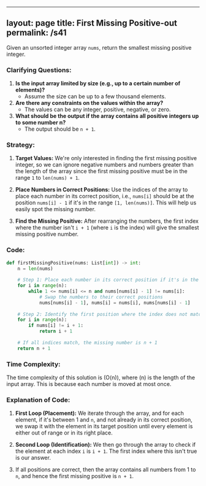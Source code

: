 
---
layout: page
title:  First Missing Positive-out
permalink: /s41
---
Given an unsorted integer array `nums`, return the smallest missing positive integer.

### Clarifying Questions:
1. **Is the input array limited by size (e.g., up to a certain number of elements)?**
   - Assume the size can be up to a few thousand elements.
2. **Are there any constraints on the values within the array?**
   - The values can be any integer, positive, negative, or zero.
3. **What should be the output if the array contains all positive integers up to some number n?**
   - The output should be `n + 1`.

### Strategy:
1. **Target Values:** We're only interested in finding the first missing positive integer, so we can ignore negative numbers and numbers greater than the length of the array since the first missing positive must be in the range `1` to `len(nums) + 1`.
   
2. **Place Numbers in Correct Positions:** Use the indices of the array to place each number in its correct position, i.e., `nums[i]` should be at the position `nums[i] - 1` if it's in the range `[1, len(nums)]`. This will help us easily spot the missing number.

3. **Find the Missing Positive:** After rearranging the numbers, the first index where the number isn't `i + 1` (where `i` is the index) will give the smallest missing positive number.

### Code:
```python
def firstMissingPositive(nums: List[int]) -> int:
    n = len(nums)
    
    # Step 1: Place each number in its correct position if it's in the range 1 to n.
    for i in range(n):
        while 1 <= nums[i] <= n and nums[nums[i] - 1] != nums[i]:
            # Swap the numbers to their correct positions
            nums[nums[i] - 1], nums[i] = nums[i], nums[nums[i] - 1]
    
    # Step 2: Identify the first position where the index does not match the value
    for i in range(n):
        if nums[i] != i + 1:
            return i + 1
    
    # If all indices match, the missing number is n + 1
    return n + 1
```

### Time Complexity:
The time complexity of this solution is \(O(n)\), where \(n\) is the length of the input array. This is because each number is moved at most once.

### Explanation of Code:
1. **First Loop (Placement):** We iterate through the array, and for each element, if it's between 1 and `n`, and not already in its correct position, we swap it with the element in its target position until every element is either out of range or in its right place.
   
2. **Second Loop (Identification):** We then go through the array to check if the element at each index `i` is `i + 1`. The first index where this isn't true is our answer.

3. If all positions are correct, then the array contains all numbers from 1 to `n`, and hence the first missing positive is `n + 1`.